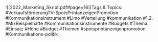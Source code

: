 
![[2022_Marketing_Skript.pdf#page=16]]Tags & Topics:
   #VerkaufsförderungTV-SpotsPrintanzeigenPromotion
   #Kommunikationsinstrument
   #Limo
   #Verteilung
   #kommunikation
   #1.2.
   #MixBeispielhafte
   #Kommunikationsinstrumente
   #Budgets
   #Thema
   #Einsatz
   #Höhe
   #Budget
   #Themen
   #spotsprintanzeigenpromotion
   #Kommunikations-politik